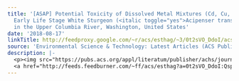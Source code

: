 ```yaml
---
title: '[ASAP] Potential Toxicity of Dissolved Metal Mixtures (Cd, Cu, Pb, Zn) to
  Early Life Stage White Sturgeon (<italic toggle="yes">Acipenser transmontanus</italic>)
  in the Upper Columbia River, Washington, United States'
date: '2018-08-17'
linkTitle: http://feedproxy.google.com/~r/acs/esthag/~3/0t2sVO_DdoI/acs.est.8b02261
source: 'Environmental Science & Technology: Latest Articles (ACS Publications)'
description: |-
  <p><img src="https://pubs.acs.org/appl/literatum/publisher/achs/journals/content/esthag/0/esthag.ahead-of-print/acs.est.8b02261/20180816/images/medium/es-2018-02261z_0006.gif" alt="TOC Graphic"/></p><div><cite>Environmental Science & Technology</cite></div><div>DOI: 10.1021/acs.est.8b02261</div><div class="feedflare">
  <a href="http://feeds.feedburner.com/~ff/acs/esthag?a=0t2sVO_DdoI:QspQ89SaY64:yIl2AUoC8zA"><img src="http://feeds.feedburner.com/~ff/acs/esthag?d=yIl2AUoC8zA" border="0"></img></a>
---
```

